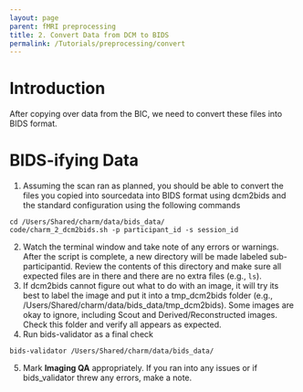```yaml
---
layout: page
parent: fMRI preprocessing
title: 2. Convert Data from DCM to BIDS
permalink: /Tutorials/preprocessing/convert
---
```


# Introduction
After copying over data from the BIC, we need to convert these files into BIDS format.

# BIDS-ifying Data
1. Assuming the scan ran as planned, you should be able to convert the files you copied into sourcedata into BIDS format using dcm2bids and the standard configuration using the following commands
```
cd /Users/Shared/charm/data/bids_data/
code/charm_2_dcm2bids.sh -p participant_id -s session_id
```
2. Watch the terminal window and take note of any errors or warnings. After the script is complete, a new directory will be made labeled sub-participantid. Review the contents of this directory and make sure all expected files are in there and there are no extra files (e.g., `ls`).
3. If dcm2bids cannot figure out what to do with an image, it will try its best to label the image and put it into a tmp_dcm2bids folder (e.g., /Users/Shared/charm/data/bids_data/tmp_dcm2bids). Some images are okay to ignore, including Scout and Derived/Reconstructed images.  Check this folder and verify all appears as expected.
4. Run bids-validator as a final check
```
bids-validator /Users/Shared/charm/data/bids_data/
```
5. Mark **Imaging QA** appropriately. If you ran into any issues or if bids_validator threw any errors, make a note.
